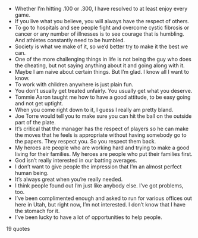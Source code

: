  - Whether I’m hitting .100 or .300, I have resolved to at least enjoy every game.
 - If you live what you believe, you will always have the respect of others.
 - To go to hospitals and see people fight and overcome cystic fibrosis or cancer or any number of illnesses is to see courage that is humbling. And athletes constantly need to be humbled.
 - Society is what we make of it, so we’d better try to make it the best we can.
 - One of the more challenging things in life is not being the guy who does the cheating, but not saying anything about it and going along with it.
 - Maybe I am naive about certain things. But I’m glad. I know all I want to know.
 - To work with children anywhere is just plain fun.
 - You don’t usually get treated unfairly. You usually get what you deserve.
 - Tommie Aaron taught me how to have a good attitude, to be easy going and not get uptight.
 - When you come right down to it, I guess I really am pretty bland.
 - Joe Torre would tell you to make sure you can hit the ball on the outside part of the plate.
 - It’s critical that the manager has the respect of players so he can make the moves that he feels is appropriate without having somebody go to the papers. They respect you. So you respect them back.
 - My heroes are people who are working hard and trying to make a good living for their families. My heroes are people who put their families first.
 - God isn’t really interested in our batting averages.
 - I don’t want to give people the impression that I’m an almost perfect human being.
 - It’s always great when you’re really needed.
 - I think people found out I’m just like anybody else. I’ve got problems, too.
 - I’ve been complimented enough and asked to run for various offices out here in Utah, but right now, I’m not interested. I don’t know that I have the stomach for it.
 - I’ve been lucky to have a lot of opportunities to help people.

19 quotes